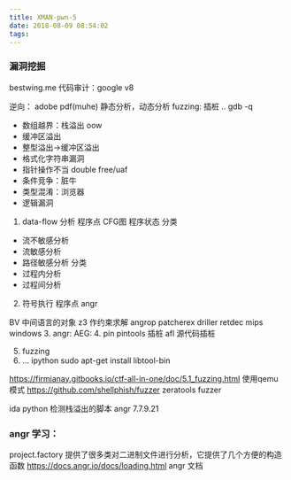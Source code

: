 ```yaml
---
title: XMAN-pwn-5
date: 2018-08-09 08:54:02
tags:
---
```

### 漏洞挖掘
bestwing.me 
  代码审计：google v8

  逆向： adobe pdf(muhe)
    静态分析，动态分析
  fuzzing: 插桩 ..
    gdb -q
  - 数组越界：栈溢出 oow
  - 缓冲区溢出
  - 整型溢出->缓冲区溢出
  - 格式化字符串漏洞
  - 指针操作不当 double free/uaf
  - 条件竞争：脏牛
  - 类型混淆：浏览器
  - 逻辑漏洞
1. data-flow 分析
  程序点 CFG图
  程序状态
  分类
  - 流不敏感分析
  - 流敏感分析
  - 路径敏感分析
  分类
  - 过程内分析
  - 过程间分析

2. 符号执行
  程序点
  angr

  BV 中间语言的对象
  z3 作约束求解
  angrop
  patcherex
  driller
  retdec mips  windows
3. angr:
  AEG:
4. pin
pintools
插桩
afl
源代码插桩

5. fuzzing
6. ...
  ipython
sudo apt-get install libtool-bin

https://firmianay.gitbooks.io/ctf-all-in-one/doc/5.1_fuzzing.html
使用qemu 模式
https://github.com/shellphish/fuzzer
zeratools
fuzzer

ida python
检测栈溢出的脚本
angr 7.7.9.21 
### angr 学习：
project.factory 提供了很多类对⼆进制⽂件进⾏分析，它提供了⼏个⽅便的构造函数 
https://docs.angr.io/docs/loading.html angr 文档
